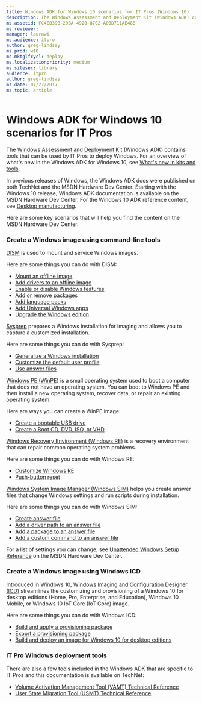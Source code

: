 ```yaml
---
title: Windows ADK for Windows 10 scenarios for IT Pros (Windows 10)
description: The Windows Assessment and Deployment Kit (Windows ADK) contains tools that can be used by IT Pros to deploy Windows.
ms.assetid: FC4EB39B-29BA-4920-87C2-A00D711AE48B
ms.reviewer: 
manager: laurawi
ms.audience: itproauthor: greg-lindsay
ms.prod: w10
ms.mktglfcycl: deploy
ms.localizationpriority: medium
ms.sitesec: library
audience: itproauthor: greg-lindsay
ms.date: 07/27/2017
ms.topic: article
---
```


# Windows ADK for Windows 10 scenarios for IT Pros


The [Windows Assessment and Deployment Kit](https://go.microsoft.com/fwlink/p/?LinkId=526803) (Windows ADK) contains tools that can be used by IT Pros to deploy Windows. For an overview of what's new in the Windows ADK for Windows 10, see [What's new in kits and tools](https://msdn.microsoft.com/library/windows/hardware/dn927348.aspx).

In previous releases of Windows, the Windows ADK docs were published on both TechNet and the MSDN Hardware Dev Center. Starting with the Windows 10 release, Windows ADK documentation is available on the MSDN Hardware Dev Center. For the Windows 10 ADK reference content, see [Desktop manufacturing](https://msdn.microsoft.com/library/windows/hardware/dn938361.aspx).

Here are some key scenarios that will help you find the content on the MSDN Hardware Dev Center.

### Create a Windows image using command-line tools

[DISM](https://msdn.microsoft.com/library/windows/hardware/dn898558.aspx) is used to mount and service Windows images.

Here are some things you can do with DISM:

-   [Mount an offline image](https://msdn.microsoft.com/library/windows/hardware/dn938321.aspx)
-   [Add drivers to an offline image](https://msdn.microsoft.com/library/windows/hardware/dn898469.aspx)
-   [Enable or disable Windows features](https://msdn.microsoft.com/library/windows/hardware/dn898567.aspx)
-   [Add or remove packages](https://msdn.microsoft.com/library/windows/hardware/dn898481.aspx)
-   [Add language packs](https://msdn.microsoft.com/library/windows/hardware/dn898470.aspx)
-   [Add Universal Windows apps](https://msdn.microsoft.com/library/windows/hardware/dn898600.aspx)
-   [Upgrade the Windows edition](https://msdn.microsoft.com/library/windows/hardware/dn898500.aspx)

[Sysprep](https://msdn.microsoft.com/library/windows/hardware/dn938335.aspx) prepares a Windows installation for imaging and allows you to capture a customized installation.

Here are some things you can do with Sysprep:

-   [Generalize a Windows installation](https://msdn.microsoft.com/library/windows/hardware/dn938334.aspx)
-   [Customize the default user profile](https://msdn.microsoft.com/library/windows/hardware/dn898521.aspx)
-   [Use answer files](https://msdn.microsoft.com/library/windows/hardware/dn938346.aspx)

[Windows PE (WinPE)](https://msdn.microsoft.com/library/windows/hardware/dn938389.aspx) is a small operating system used to boot a computer that does not have an operating system. You can boot to Windows PE and then install a new operating system, recover data, or repair an existing operating system.

Here are ways you can create a WinPE image:

-   [Create a bootable USB drive](https://msdn.microsoft.com/library/windows/hardware/dn938386.aspx)
-   [Create a Boot CD, DVD, ISO, or VHD](https://msdn.microsoft.com/library/windows/hardware/dn938385.aspx)

[Windows Recovery Environment (Windows RE)](https://msdn.microsoft.com/library/windows/hardware/dn938364.aspx) is a recovery environment that can repair common operating system problems.

Here are some things you can do with Windows RE:

-   [Customize Windows RE](https://msdn.microsoft.com/library/windows/hardware/dn898523.aspx)
-   [Push-button reset](https://msdn.microsoft.com/library/windows/hardware/dn938307.aspx)

[Windows System Image Manager (Windows SIM)](https://msdn.microsoft.com/library/windows/hardware/dn922445.aspx) helps you create answer files that change Windows settings and run scripts during installation.

Here are some things you can do with Windows SIM:

-   [Create answer file](https://msdn.microsoft.com/library/windows/hardware/dn915085.aspx)
-   [Add a driver path to an answer file](https://msdn.microsoft.com/library/windows/hardware/dn915062.aspx)
-   [Add a package to an answer file](https://msdn.microsoft.com/library/windows/hardware/dn915066.aspx)
-   [Add a custom command to an answer file](https://msdn.microsoft.com/library/windows/hardware/dn915058.aspx)

For a list of settings you can change, see [Unattended Windows Setup Reference](https://msdn.microsoft.com/library/windows/hardware/dn923277.aspx) on the MSDN Hardware Dev Center.

### Create a Windows image using Windows ICD

Introduced in Windows 10, [Windows Imaging and Configuration Designer (ICD)](https://msdn.microsoft.com/library/windows/hardware/dn916113.aspx) streamlines the customizing and provisioning of a Windows 10 for desktop editions (Home, Pro, Enterprise, and Education), Windows 10 Mobile, or Windows 10 IoT Core (IoT Core) image.

Here are some things you can do with Windows ICD:

-   [Build and apply a provisioning package](https://msdn.microsoft.com/library/windows/hardware/dn916107.aspx)
-   [Export a provisioning package](https://msdn.microsoft.com/library/windows/hardware/dn916110.aspx)
-   [Build and deploy an image for Windows 10 for desktop editions](https://msdn.microsoft.com/library/windows/hardware/dn916105.aspx)

### IT Pro Windows deployment tools

There are also a few tools included in the Windows ADK that are specific to IT Pros and this documentation is available on TechNet:

-   [Volume Activation Management Tool (VAMT) Technical Reference](volume-activation/volume-activation-management-tool.md)
-   [User State Migration Tool (USMT) Technical Reference](usmt/usmt-technical-reference.md)

 

 





